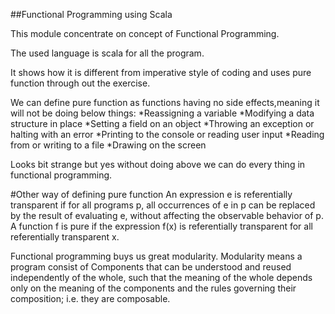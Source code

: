 ##Functional Programming using Scala

This module concentrate on concept of Functional Programming.

The used language is scala for all the program.

It shows how it is different from imperative style of coding and uses pure function through out the exercise.

We can define pure function as functions having no side effects,meaning it will not be doing below things:
*Reassigning a variable
*Modifying a data structure in place
*Setting a field on an object
*Throwing an exception or halting with an error
*Printing to the console or reading user input
*Reading from or writing to a file
*Drawing on the screen

Looks bit strange but yes without doing above we can do every thing in functional programming.

#Other way of defining pure function
    An expression e is referentially transparent if for all programs p, all
    occurrences of e in p can be replaced by the result of evaluating e,
    without affecting the observable behavior of p. 
    A function f is pure if the expression f(x) is referentially transparent for all referentially
    transparent x.

Functional programming buys us great modularity. Modularity means a program consist of Components that can be understood and reused
independently of the whole, such that the meaning of the whole depends only on
the meaning of the components and the rules governing their composition; i.e. they are composable.